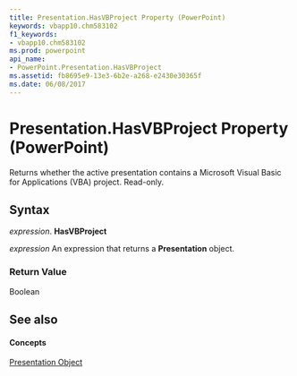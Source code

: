 ```yaml
---
title: Presentation.HasVBProject Property (PowerPoint)
keywords: vbapp10.chm583102
f1_keywords:
- vbapp10.chm583102
ms.prod: powerpoint
api_name:
- PowerPoint.Presentation.HasVBProject
ms.assetid: fb8695e9-13e3-6b2e-a268-e2430e30365f
ms.date: 06/08/2017
---
```



# Presentation.HasVBProject Property (PowerPoint)

Returns whether the active presentation contains a Microsoft Visual Basic for Applications (VBA) project. Read-only.


## Syntax

 _expression_. **HasVBProject**

 _expression_ An expression that returns a **Presentation** object.


### Return Value

Boolean


## See also


#### Concepts


[Presentation Object](PowerPoint.Presentation.md)

